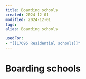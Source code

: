 ```yaml
---
title: Boarding schools
created: 2024-12-01
modified: 2024-12-01
tags: 
alias: Boarding schools

usedFor:
- "[[17695 Residential schools]]"
---
```

# Boarding schools

